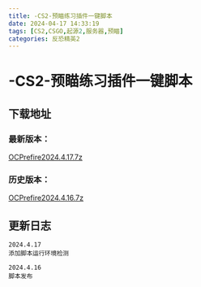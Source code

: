 ```yaml
---
title: -CS2-预瞄练习插件一键脚本
date: 2024-04-17 14:33:19
tags: [CS2,CSGO,起源2,服务器,预瞄]
categories: 反恐精英2
---
```

# -CS2-预瞄练习插件一键脚本

## 下载地址

### 最新版本：
<a href="OCPrefire2024.4.17.7z">OCPrefire2024.4.17.7z</a>
### 历史版本：
<a href="OCPrefire2024.4.16.7z">OCPrefire2024.4.16.7z</a>

## 更新日志

```
2024.4.17
添加脚本运行环境检测

2024.4.16
脚本发布
```